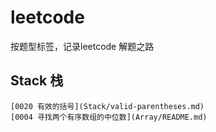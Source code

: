 # leetcode
按题型标签，记录leetcode 解题之路

## Stack 栈
	[0020 有效的括号](Stack/valid-parentheses.md)
	[0004 寻找两个有序数组的中位数](Array/README.md)